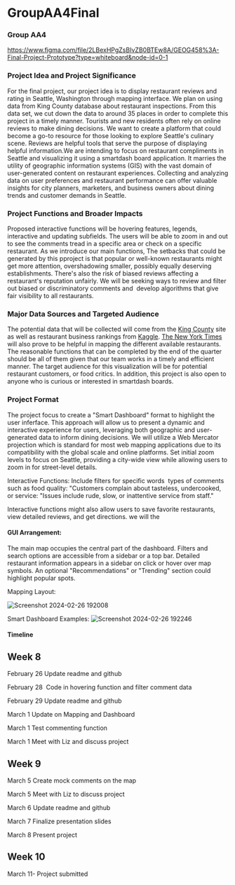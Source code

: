 # GroupAA4Final
### Group AA4

https://www.figma.com/file/2LBexHPgZsBIvZB0BTEw8A/GEOG458%3A-Final-Project-Prototype?type=whiteboard&node-id=0-1

### Project Idea and Project Significance

For the final project, our project idea is to display restaurant reviews and rating in Seattle, Washington through mapping interface. We plan on using data from King County database about restaurant inspections. From this data set, we cut down the data to around 35 places in order to complete this project in a timely manner. Tourists and new residents often rely on online reviews to make dining decisions. We want to create a platform that could become a go-to resource for those looking to explore Seattle's culinary scene. Reviews are helpful tools that serve the purpose of displaying helpful information.We are intending to focus on restaurant compliments in Seattle and visualizing it using a smartdash board application. It marries the utility of geographic information systems (GIS) with the vast domain of user-generated content on restaurant experiences. Collecting and analyzing data on user preferences and restaurant performance can offer valuable insights for city planners, marketers, and business owners about dining trends and customer demands in Seattle. 


### Project Functions and Broader Impacts

Proposed interactive functions will be hovering features, legends, interactive and updating subfields. The users will be able to zoom in and out to see the comments tread in a specific area or check on a specific restaurant. As we introduce our main functions, The setbacks that could be generated by this pproject is that popular or well-known restaurants might get more attention, overshadowing smaller, possibly equally deserving establishments. There's also the risk of biased reviews affecting a restaurant's reputation unfairly. We will be seeking ways to review and filter out biased or discriminatory comments and  develop algorithms that give fair visibility to all restaurants. 




### Major Data Sources and Targeted Audience

The potential data that will be collected will come from the [King County](https://data.kingcounty.gov/Health-Wellness/Food-Establishment-Inspection-Data/f29f-zza5/about_data) site as well as restaurant business rankings from [Kaggle](https://www.kaggle.com/datasets/michau96/restaurant-business-rankings-2020). [The New York Times](https://www.nytimes.com/article/best-seattle-restaurants.html) will also prove to be helpful in mapping the different available restaurants. The reasonable functions that can be completed by the end of the quarter should be all of them given that our team works in a timely and efficient manner. The target audience for this visualization will be for potential restaurant customers, or food critics. In addition, this project is also open to anyone who is curious or interested in smartdash boards. 




### Project Format

The project focus to create a "Smart Dashboard" format to highlight the user inferface. This approach will allow us to present a dynamic and interactive experience for users, leveraging both geographic and user-generated data to inform dining decisions. We will utilize a Web Mercator projection which is standard for most web mapping applications due to its compatibility with the global scale and online platforms. Set initial zoom levels to focus on Seattle, providing a city-wide view while allowing users to zoom in for street-level details.

Interactive Functions: Include filters for specific words  types of comments such as food quality: "Customers complain about tasteless, undercooked, or service: "Issues include rude, slow, or inattentive service from staff."


Interactive functions might also allow users to save favorite restaurants, view detailed reviews, and get directions. we will the 

#### GUI Arrangement:

The main map occupies the central part of the dashboard.
Filters and search options are accessible from a sidebar or a top bar.
Detailed restaurant information appears in a sidebar on click or hover over map symbols.
An optional "Recommendations" or "Trending" section could highlight popular spots.

Mapping Layout:

![Screenshot 2024-02-26 192008](https://github.com/ilee17/GroupAA4Final/assets/81781989/63f1d99e-811d-4385-aa6c-29a9a751bd0c)

Smart Dashboard Examples:
![Screenshot 2024-02-26 192246](https://github.com/ilee17/GroupAA4Final/assets/81781989/c229b899-32c8-4511-8b46-1eefae7ca102)



#### Timeline

## Week 8

February 26  Update readme and github

February 28  Code in hovering function and filter comment data

February 29 Update readme and github

March 1 Update on Mapping and Dashboard

March 1 Test commenting function

March 1 Meet with Liz and discuss project





## Week 9

March 5 Create mock comments on the map

March 5 Meet with Liz to discuss project

March 6 Update readme and github

March 7 Finalize presentation slides

March 8  Present project




## Week 10 

March 11- Project submitted
